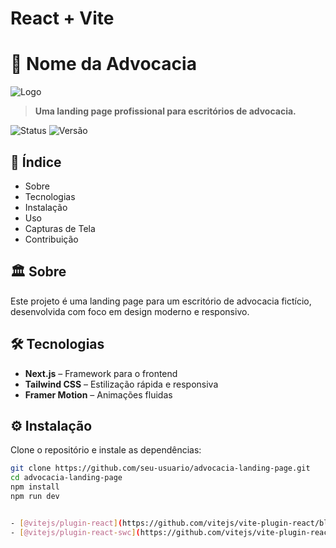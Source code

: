 # React + Vite

# 📜 Nome da Advocacia

![Logo](link-do-logo.png)

> **Uma landing page profissional para escritórios de advocacia.**

![Status](https://img.shields.io/badge/status-em%20desenvolvimento-yellow)
![Versão](https://img.shields.io/badge/versão-1.0-blue)

## 📌 Índice
- Sobre
- Tecnologias
- Instalação
- Uso
- Capturas de Tela
- Contribuição

## 🏛️ Sobre
Este projeto é uma landing page para um escritório de advocacia fictício, desenvolvida com foco em design moderno e responsivo.

## 🛠 Tecnologias
- **Next.js** – Framework para o frontend
- **Tailwind CSS** – Estilização rápida e responsiva
- **Framer Motion** – Animações fluidas

## ⚙️ Instalação
Clone o repositório e instale as dependências:
```sh
git clone https://github.com/seu-usuario/advocacia-landing-page.git
cd advocacia-landing-page
npm install
npm run dev


- [@vitejs/plugin-react](https://github.com/vitejs/vite-plugin-react/blob/main/packages/plugin-react/README.md) uses [Babel](https://babeljs.io/) for Fast Refresh
- [@vitejs/plugin-react-swc](https://github.com/vitejs/vite-plugin-react-swc) uses [SWC](https://swc.rs/) for Fast Refresh
